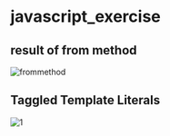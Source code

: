 # javascript_exercise

## result of from method
![frommethod](https://user-images.githubusercontent.com/26092150/43490868-578b4504-94f0-11e8-9930-ea0a12eb825f.JPG)

## Taggled Template Literals
![1](https://user-images.githubusercontent.com/26092150/44285056-d8d90a80-a231-11e8-80fe-703450da3cf3.JPG)
